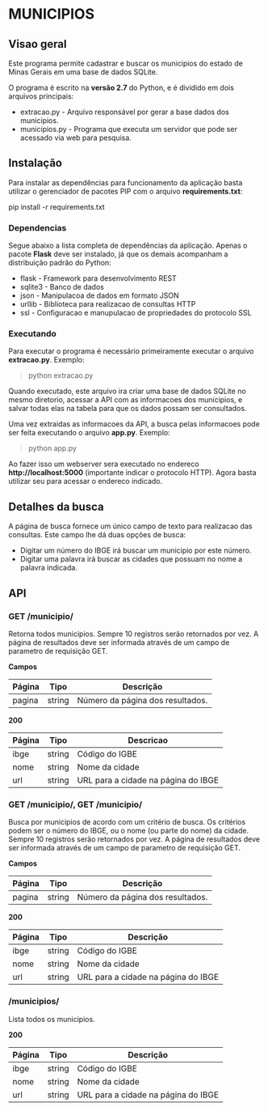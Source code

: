 # MUNICIPIOS #

## Visao geral

Este programa permite cadastrar e buscar os municipios
do estado de Minas Gerais em uma base de dados SQLite.

O programa é escrito na **versão 2.7** do Python, e é
dividido em dois arquivos principais:

* extracao.py - Arquivo responsável por gerar a base dados dos municipios.
* municipios.py - Programa que executa um servidor que pode ser acessado via web para pesquisa.

## Instalação

Para instalar as dependências para funcionamento da aplicação
basta utilizar o gerenciador de pacotes PIP com
o arquivo **requirements.txt**:

pip install -r requirements.txt

### Dependencias

Segue abaixo a lista completa de dependências da aplicação.
Apenas o pacote **Flask** deve ser instalado, já que os
demais acompanham a distribuição padrão do Python:

* flask - Framework para desenvolvimento REST
* sqlite3 - Banco de dados
* json - Manipulacoa de dados em formato JSON
* urllib - Biblioteca para realizacao de consultas HTTP
* ssl - Configuracao e manupulacao de propriedades do protocolo SSL

### Executando

Para executar o programa é necessário primeiramente executar
o arquivo **extracao.py**. Exemplo:

> python extracao.py

Quando executado, este arquivo ira criar uma base de dados
SQLite no mesmo diretorio, acessar a API com as informacoes
dos municipios, e salvar todas elas na tabela para que os
dados possam ser consultados.

Uma vez extraidas as informacoes da API, a busca pelas informacoes
pode ser feita executando o arquivo **app.py**. Exemplo:

> python app.py

Ao fazer isso um webserver sera executado no endereco
**http://localhost:5000** (importante indicar o protocolo HTTP).
Agora basta utilizar seu para acessar o endereco indicado.

## Detalhes da busca

A página de busca fornece um único campo de texto para
realizacao das consultas. Este campo lhe dá duas opções de busca:

* Digitar um número do IBGE irá buscar um municipio por este número.
* Digitar uma palavra irá buscar as cidades que possuam no nome a palavra indicada.

## API 

### GET /municipio/

Retorna todos municipios. Sempre 10 registros serão retornados por vez. A página de resultados deve ser informada através de um campo de parametro de requisição GET.

**Campos**

| Página | Tipo | Descrição |
|---|---|---|
| pagina | string | Número da página dos resultados. |

**200**

| Página | Tipo | Descricao |
|---|---|---|
| ibge | string | Código do IGBE |
| nome | string | Nome da cidade |
| url | string | URL para a cidade na página do IBGE |

### GET /municipio/<ibge>, GET /municipio/<nome cidade>

Busca por municipios de acordo com um critério de busca. Os critérios podem ser o número do IBGE, ou o nome (ou parte do nome) da cidade. Sempre 10 registros serão retornados por vez. A página de resultados deve ser informada através de um campo de parametro de requisição GET.

**Campos**

| Página | Tipo | Descrição |
|---|---|---|
| pagina | string | Número da página dos resultados. |

**200**

| Página | Tipo | Descrição |
|---|---|---|
| ibge | string | Código do IGBE |
| nome | string | Nome da cidade |
| url | string | URL para a cidade na página do IBGE |

### /municipios/
Lista todos os municipios.

**200**

| Página | Tipo | Descrição |
|---|---|---|
| ibge | string | Código do IGBE |
| nome | string | Nome da cidade |
| url | string | URL para a cidade na página do IBGE |
